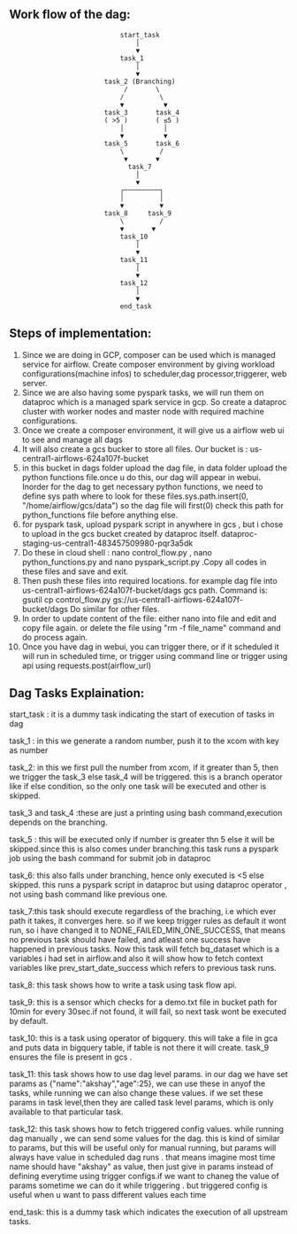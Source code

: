  
## Work flow of the dag: 
                                start_task
                                    │
                                    ▼
                                task_1 
                                    │
                                    ▼
                            task_2 (Branching)
                                 /       \
                                /         \
                                ▼          ▼
                            task_3       task_4
                            ( >5 )       ( ≤5 )
                                │          │
                                ▼          ▼
                            task_5       task_6  
                                \         /
                                 ▼       ▼
                                  task_7 
                                    │
                                    ▼
                                ┌─────────┐
                                │         │
                                ▼         ▼
                            task_8     task_9 
                                \         /
                                ▼       ▼
                                task_10 
                                    │
                                    ▼
                                task_11
                                    │
                                    ▼
                                task_12
                                    │
                                    ▼
                                end_task   


## Steps of implementation:

1. Since we are doing in GCP, composer can be used which is managed service for airflow. Create composer environment by giving workload configurations(machine infos) to scheduler,dag processor,triggerer, web server. 
2. Since we are also having some pyspark tasks, we will run them on dataproc which is a managed spark service in gcp. So create a dataproc cluster with worker nodes and master node with required machine configurations.
3. Once we create a composer environment, it will give us a airflow web ui to see and manage all dags
4. It will also create a gcs bucker to store all files. Our bucket is : us-central1-airflows-624a107f-bucket
5. in this bucket in dags folder upload the dag file, in data folder upload the python functions file.once u do this, our dag will appear in webui.
Inorder for the dag to get necessary python functions, we need to define sys path where to look for these files.sys.path.insert(0, "/home/airflow/gcs/data")
so the dag file will first(0) check this path for python_functions file before anything else.
6. for pyspark task, upload pyspark script in anywhere in gcs , but i chose to upload in the gcs bucket created by dataproc itself. dataproc-staging-us-central1-483457509980-pqr3a5dk
7. Do these in cloud shell : nano control_flow.py , nano python_functions.py and nano pyspark_script.py .Copy all codes in these files and save and exit.
8. Then push these files into required locations. for example dag file into us-central1-airflows-624a107f-bucket/dags gcs path.
Command is: gsutil cp control_flow.py gs://us-central1-airflows-624a107f-bucket/dags
Do similar for other files. 
9. In order to update content of the file: either nano into file and edit and copy file again. or delete the file using "rm -f file_name" command and do process again.
10. Once you have dag in webui, you can trigger there, or if it scheduled it will run in scheduled time, or trigger using command line or trigger using api using requests.post(airflow_url)

## Dag Tasks Explaination:
start_task : it is a dummy task indicating the start of execution of tasks in dag

task_1 : in this we generate a random number, push it to the xcom with key as number

task_2: in this we first pull the number from xcom, if it greater than 5, then we trigger the task_3 else task_4 will be triggered. this is a branch operator like if else condition, so the only one task will be executed and other is skipped.

task_3 and task_4 :these are just a printing using bash command,execution depends on the branching.

task_5 : this will be executed only if number is greater thn 5 else it will be skipped.since this is also comes under branching.this task runs a pyspark job using the bash command for submit job in dataproc

task_6: this also falls under branching, hence only executed is <5 else skipped. this runs a pyspark script in dataproc but using dataproc operator , not using bash command like previous one.

task_7:this task should execute regardless of the braching, i.e which ever path it takes, it converges here. so if we keep trigger rules as default it wont run, so i have changed it to NONE_FAILED_MIN_ONE_SUCCESS, that means no previous task should have failed, and atleast one success have happened in previous tasks. Now this task will fetch bq_dataset which is a variables i had set in airflow.and also it will show how to fetch context variables like prev_start_date_success which refers to previous task runs.

task_8: this task shows how to write a task using task flow api.

task_9: this is a sensor which checks for a demo.txt file in bucket path for 10min for every 30sec.if not found, it will fail, so next task wont be executed by default. 

task_10: this is a task using operator of bigquery. this will take a file in gca and puts data in bigquery table, if table is not there it will create. task_9 ensures the file is present in gcs .

task_11: this task shows how to use dag level params. in our dag we have set params as {"name":"akshay","age":25}, we can use these in anyof the tasks, while running we can also change these values. if we set these params in task level,then they are called task level params, which is only available to that particular task. 

task_12: this task shows how to fetch triggered config values. while running dag manually , we can send some values for the dag.
this is kind of similar to params, but this will be useful only for manual running, but params will always have value in scheduled dag runs . 
that means imagine most time name should have "akshay" as value, then just give in params instead of defining everytime using trigger configs.if we want to chaneg the value of params sometime we can do it while triggering . but triggered config is useful when u want to pass different values each time

end_task: this is a dummy task which indicates the execution of all upstream tasks.


